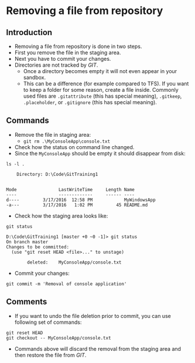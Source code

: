 # Removing a file from repository

## Introduction

* Removing a file from repository is done in two steps.
* First you remove the file in the staging area.
* Next you have to commit your changes.
* Directories are not tracked by _GIT_.
  * Once a directory becomes empty it will not even appear in your sandbox.
  * This can be a difference (for example compared to TFS). If you want to keep
    a folder for some reason, create a file inside. Commonly used files are
    ```.gitattribute``` (this has special meaning), ```.gitkeep```,
    ```.placeholder```, or ```.gitignore``` (this has special meaning).

## Commands

* Remove the file in staging area:
  * ```git rm .\MyConsoleApp\console.txt```
* Check how the status on command line changed.
* Since the ```MyConsoleApp``` should be empty it should disappear from
  disk:

```
ls -l .
```

```
    Directory: D:\Code\GitTraining1


Mode                LastWriteTime     Length Name
----                -------------     ------ ----
d----         3/17/2016  12:58 PM            MyWindowsApp
-a---         3/17/2016   1:02 PM         45 README.md
```
* Check how the staging area looks like:

```
git status
```

```
D:\Code\GitTraining1 [master +0 ~0 -1]> git status
On branch master
Changes to be committed:
  (use "git reset HEAD <file>..." to unstage)

        deleted:    MyConsoleApp/console.txt
```
* Commit your changes:

```
git commit -m 'Removal of console application'
```

## Comments

* If you want to undo the file deletion prior to commit, you can use   
  following set of commands:

```
git reset HEAD
git checkout -- MyConsoleApp/console.txt
```

* Commands above will discard the removal from the staging area and then
  restore the file from _GIT_.
